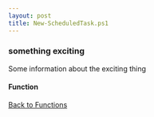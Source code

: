 ```yaml
---
layout: post
title: New-ScheduledTask.ps1
---
```


### something exciting

Some information about the exciting thing

#### Function

<script async src="https://gist-it.appspot.com/github.com/BanterBoy/scripts-blog/blob/master/PowerShell/functions/New-ScheduledTask.ps1"></script>

<a href="/menu/_pages/functions.html">Back to Functions</a>
